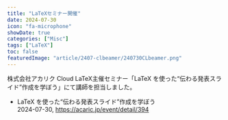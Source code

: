 ```yaml
---
title: "LaTeXセミナー開催"
date: 2024-07-30
icon: "fa-microphone"
showDate: true
categories: ["Misc"]
tags: ["LaTeX"]
toc: false
featuredImage: "article/2407-clbeamer/240730CLbeamer.png"
---
```


株式会社アカリク Cloud LaTeX主催セミナー「LaTeX を使った“伝わる発表スライド”作成を学ぼう」にて講師を担当しました。

<!--more-->

* LaTeX を使った“伝わる発表スライド”作成を学ぼう  
2024-07-30, https://acaric.jp/event/detail/394
